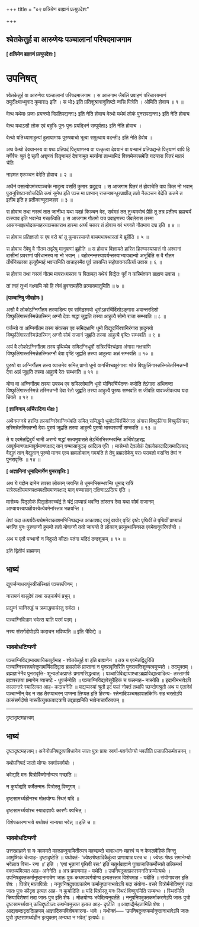+++
title = "०२ क्षत्रियेण ब्राह्मणं प्रत्युपदेशः"

+++


## श्वेतकेतुर्ह वा आरुणेयः पञ्चालानां परिषदमाजगाम

**\[ क्षत्रियेण ब्राह्मणं प्रत्युपदेशः \]**

# **उपनिषत्**

श्वेतकेतुर्ह वा आरुणेयः पञ्चालानां परिषदमाजगाम । स आजगाम जैबलिं प्रवाहणं परिचारयमाणं तमुदीक्ष्याभ्युवाद कुमारा३ इति । स भो३ इति प्रतिशुश्रावानुशिष्टो न्वसि पित्रेति । ओमिति होवाच ॥ १ ॥

वेत्थ यथेमाः प्रजाः प्रयन्त्यो विप्रतिपद्यन्ता३ इति नेति होवाच वेत्थो यथेमं लोकं पुनरापद्यन्ता३ इति नेति होवाच

वेत्थ यथाऽसौ लोक एवं बहुभिः पुनः पुनः प्रयद्भिर्न सम्पूर्यता३ इति नेति होवाच ।

वेत्थो यतिथ्यामाहुत्यां हुतायामापः पुरुषवाचो भूत्वा समुत्थाय वदन्ती३ इति नेति हैवोव ।

अथ वेत्थो देवयानस्य वा पथः प्रतिपदं पितृयाणस्य वा यत्कृत्वा देवयानं वा पन्थानं प्रतिपद्यन्ते पितृयाणं वापि हि नर्षेर्वचः श्रुतं द्वे सृती अशृणवं पितॄणामहं देवानामुत मर्त्यानां ताभ्यामिदं विश्वमेजत्समेति यदन्तरा पितरं मातरं चेति

नाहमत एकञ्चन वेदेति होवाच ॥ २ ॥

अथैनं वसत्योपमंत्रयाञ्चक्रे नादृत्य वसतिं कुमारः प्रदुद्राव । स आजगाम पितरं तं होवाचेति वाव किल नो भवान् पुरानुशिष्टानवोचदिति कथं सुमेध इति पञ्च मा प्रश्नान् राजन्यबन्धुरप्राक्षीत् ततो नैकञ्चन वेदेति कतमे त इतीम इति ह प्रतीकान्युदाजहार ॥ ३ ॥

स होवाच तथा नस्त्वं तात जानीथा यथा यदहं किञ्चन वेद, सर्वमहं तत् तुभ्यमवोचं प्रैहि तु तत्र प्रतीत्य ब्रह्मचर्यं वत्स्याव इति भवानेव गच्छत्विति ॥ स आजगाम गौतमो यत्र प्रवाहणस्य जैबलेरास तस्मा आसनमाहृत्योदकमाहरयाञ्चकाराथ हास्मा अर्घ्यं चकार तं होवाच वरं भगवते गौतमाय दद्म इति ॥ ४ ॥

स होवाच प्रतिज्ञातो स एष वरो यां तु कुमारस्यान्ते वाचमभाषथास्तां मे ब्रूहीति ॥ ५ ॥

स होवाच दैवेषु वै गौतम तद्वरेषु मानुषाणां ब्रूहीति ॥ स होवाच विज्ञायते हास्ति हिरण्यस्यापात्तं गो अश्वानां दासीनां प्रवराणां परिधानस्य मा नो भवान् । बहोरनन्तस्यापर्यन्तस्याभ्यावदान्यो अभूदिति स वै गौतम तीर्थेनेच्छासा इत्युपैम्यहं भवन्तमिति वाचाहस्मैव पूर्व उपयन्ति सहोपायनकीर्त्या उवास ॥ ६ ॥

स होवाच तथा नस्त्वं गौतम मापराध्यस्तव च पितामहा यथेयं विद्येतः पूर्वं न कस्मिंश्चन ब्राह्मण उवास ।

तां त्वहं तुभ्यं वक्ष्यामि को हि त्वेवं ब्रुवन्तमर्हति प्रत्याख्यातुमिति ॥ ७ ॥

**\[पञ्चानिषु जीवहोमः \]**

असौ वै लोकोऽग्निर्गौतम तस्यादित्य एव समिद्रश्मयो धूमोऽहरर्चिर्दिशोऽङ्गारा अवान्तरदिशो विष्फुलिंगास्तस्मिन्नेतस्मिन् अग्नौ देवाः श्रद्धां जुह्वति तस्या आहुत्यै सोमो राजा सम्भवति ॥ ८ ॥

पर्जन्यो वा अग्निर्गौतम तस्य संवत्सर एव समिदभ्राणि धूमो विद्युदर्चिरशनिरंगारा ह्रादुनयो विष्फुलिंगास्तस्मिन्नेतस्मिन् अग्नौ सोमं राजानं जुह्वति तस्या आहुत्यै वृष्टिः सम्भवति ॥ ९ ॥

अयं वै लोकोऽग्निर्गौतम तस्य पृथिव्येव समिदग्निधूर्मो रात्रिरर्चिश्चंद्रमा अंगारा नक्षत्राणि विष्फुलिंगास्तस्मिन्नेतस्मिन्नग्नौ देवा वृष्टिं जुह्वति तस्या आहुत्या अन्नं सम्भवति ॥ १० ॥

पुरुषो वा अग्निर्गौतम तस्य व्यात्तमेव समित् प्राणो धूमो वागर्चिश्चक्षुरंगाराः श्रोत्रं विष्फुलिंगास्तस्मिन्नेतस्मिन्नग्नौ देवा अन्नं जुह्वति तस्या आहुत्यै रेतः सम्भवति ॥ ११ ॥

योषा वा अग्निर्गौतम तस्या उपस्थ एव समिल्लोमानि धूमो योनिरर्चिर्यदन्तः करोति तेऽंगारा अभिनन्दा विष्फुलिंगास्तस्मिन्ने तस्मिन्नग्नौ देवा रेतो जुह्वति तस्या आहुत्यै पुरुषः सम्भवति स जीवति यावज्जीवत्यथ यदा म्रियते ॥ १२ ॥

**\[ ज्ञानिनाम् अर्चिरादिना मोक्षः \]**

अथैनमग्नये हरन्ति तस्याग्निरेवाग्निर्भवति समित् समिद्धूमो धूमोऽर्चिरर्चिरंगारा अंगारा विष्फुलिंगा विष्फुलिंगास् तस्मिन्नेतस्मिन्नग्नौ देवाः पुरुषं जुह्वति तस्या आहुत्यै पुरुषो भास्वरवर्णो सम्भवति ॥ १३ ॥

ते य एवमेतद्विदुर्ये चामी अरण्ये श्रद्धां सत्यमुपासते तेऽर्चिरभिसम्भवन्ति अर्चिषोऽहरह्ण आपूर्यमाणपक्षमापूर्यमाणपक्षाद् यान् षण्मासानुदङ् आदित्य एति । मासेभ्यो देवलोकं देवलोकादादित्यमादित्याद् वैद्युतं तान् वैद्युतान् पुरुषो मानव एत्य ब्रह्मलोकान् गमयति ते तेषु ब्रह्मलोकेषु पराः परावतो वसन्ति तेषां न पुनरावृत्तिः ॥ १४ ॥

**\[ अज्ञानिनां धूमादिमार्गेण पुनरावृत्तिः \]**

अथ ये यज्ञेन दानेन तपसा लोकान् जयन्ति ते धूममभिसम्भवन्ति धूमाद् रात्रिं रात्रेरपक्षीयमाणपक्षमपक्षीयमाणपक्षाद् यान् षण्मासान् दक्षिणाऽऽदित्य एति ।

मासेभ्यः पितृलोकं पितृलोकाच्चंद्रं ते चंद्रं प्राप्यान्नं भवन्ति तांस्तत्र देवा यथा सोमं राजानम् आप्यायस्वापक्षीयस्वेत्येवमेनांस्तत्र भक्षयन्ति ।

तेषां यदा तत्पर्यवैत्यथेममेवाकाशमभिनिष्पद्यन्त आकाशाद् वायुं वायोर् वृष्टिं वृष्टेः पृथिवीं ते पृथिवीं प्राप्यान्नं भवन्ति पुनः पुरुषाग्नौ हूयन्ते ततो योषाग्नौ ततो जायन्ते ते लोकान् प्रत्युत्थायिनस्त एवमेवानुपरिवर्तन्ते ।

अथ य एतौ पन्थानौ न विदुस्ते कीटाः पतंगा यदिदं दन्दशूकम् ॥ १५ ॥

इति द्वितीयं ब्राह्मणम्

## भाष्यं

द्युपर्जन्यधरापुंस्त्रीसंस्थितं पञ्चरूपिणम् ।

नारायणं वासुदेवं तथा सङ्कर्षणं प्रभुम् ॥

प्रद्युम्नं चानिरुद्धं च क्रमाद्ध्यायंस्तु सर्वदा ।

पञ्चाग्निविन्नाम भवेत्स याति परमं पदम् ।

नस्य संसर्गदोषोऽपि कदाचन भविष्यति ॥ इति त्रैविद्ये ॥

### **भावबोधटिप्पणी**

पञ्चाग्निविद्यामाख्यायिकापूर्वमाह - श्वेतकेतुर्ह वा इति ब्राह्मणेन ॥ तत्र य एवमेतद्विदुरिति पञ्चाग्निस्वरूपवेत्तृणामर्चिरादिद्वारा ब्रह्मलोकं प्राप्तानां न पुनरावृत्तिरिति पुनरावत्तिशून्यत्वमुच्यते । तदयुक्तम् । ब्रह्मज्ञानेनैव पुनरावृत्ति- शून्यलोकप्राप्तेः प्रमाणसिद्धत्वात् । पञ्चाग्रिविद्यायाश्चाऽब्रह्मविद्यात्वादित्य- तस्तामपि ब्रह्मपरतया प्रमाणेन व्याचष्टे - धुपर्जन्येति ॥ पञ्चाग्निविद्यावेत्तुरैहिकं च फलमाह– नास्येति ॥ इदानीमभावेऽपि कालान्तरे स्यादित्यत आह- कदाचनेति ॥ यद्यप्यस्यां श्रुतौ इदं फलं नोक्तं तथापि च्छन्दोगश्रुतौ अथ य एतानेवं पञ्चाग्नीन् वेद न सह तैरप्याचरन् पाप्मना लिप्यत इति हिरण्य- स्तेनादिपञ्चमहापातकिभिः सह चरतोऽपि तत्संसर्गदोषो नास्तीत्युक्तत्वादत्रापि तद्द्ब्राह्यमिति भावेनाचार्यैरुक्तम् ॥

------------------------------------------------------------------------

दृष्टादृष्टमहत्त्वम्

## भाष्यं

दृष्टादृष्टमहत्त्वम्। अनेनोपनिषदुक्तविधानेन जातः पुत्रः प्रायः स्वर्गा-पवर्गयोग्यो भवतीति प्रजापतिकर्मवचनम् ।

यथोपनिषदं जातो योग्यः स्वर्गापवर्गयोः ।

भवेद्यदि मनः पित्रोर्विष्णोर्नान्यत्र गच्छति ॥

न कुर्याद्यदि कर्मैतन्मनः पित्रोस्तु विष्णुगम् ।

दृष्टसामर्थ्यहीनश्च मोक्षयोग्यः स्थिरं यदि ॥

दृष्टसामर्थ्यवांश्च स्यादाज्ञायैः कारणैः क्वचित् ।

विशेषकारणाभावे यथोक्तं नान्यथा भवेत् ॥ इति च ॥

### **भावबोधटिप्पणी**

उत्तरब्राह्मणे स यः कामयते महत्प्राप्नुयामितीत्यत्र महच्छब्दो भावप्रधानः महत्त्वं च न केवलमैहिकं किन्तु आमुष्मिकं चेत्याह- दृष्टादृष्टेति ॥ यथोक्तं- ‘ज्येष्ठश्रेष्ठादिकैर्हुत्वा प्राणायात्र परत्र च । ज्येष्ठः श्रेष्ठः समानेभ्यो भवेन्नात्र विचा- रणा ॥’ इति । ‘एषां भूतानां पृथिवी रसः' इति चतुर्थब्राह्मणे पुत्रप्रजातिकर्मोच्यते तत्किमर्थं वक्तव्यमित्यत आह- अनेनेति ॥ अत्र प्रमाणमाह - यथेति । उपनिषदुक्तप्रकारमनतिक्रम्येत्यर्थः । उपनिषदुक्तकर्मानुष्ठानमात्रेण जातः पुत्रः कथमपवर्गयोग्य इत्यतस्तत्र विशेषमाह - यदीति ॥ संयोगावसर इति शेषः । पित्रोर् मातापित्रोः । ननूपनिषदुक्तप्रकारेण कर्मानुष्ठानाभावेऽपि यदा संयोगा- वसरे पित्रोर्मनोविष्णुगं तदा जातः पुत्रः कीदृश इत्यत आह- न कुर्यादिति ॥ यदि पित्रोस्तु मनः स्थिरं विष्णुगमिति सम्बन्धः । स्थिरमिति क्रियाविशेषणं तदा जातः पुत्र इति शेषः । मोक्षयोग्यः भवेदित्यनुवर्तते । ननूपनिषदुक्तकर्माकरणेऽपि जातः पुत्रो दृष्टसामर्थ्यवान् कचिद्दृष्टोऽतः कथमेवमुच्यत इत्यत आह- दृष्टेति ॥ आज्ञाद्यैर्महतामिति शेषः । आद्यशब्दाद्वरादिग्रहणम् आज्ञादिरूपविशेषकारणा- भावे । यथोक्तं—– ‘उपनिषदुक्तकर्मानुष्ठानाभावेऽपि जातः पुत्रो दृष्टसामर्थ्यहीन इत्युक्तम् अन्यथा न भवेत्' इत्यर्थः ॥

